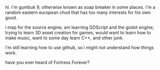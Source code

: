 hi.
i'm gumbuk 9, otherwise known as soap breaker in some places.
i'm a random eastern european chud that has too many interests for his own good.

i map for the source engine, am learning GDScript and the godot engine, trying to learn 3D asset creation for games,
would want to learn how to make music, want to some day learn C++, and other junk.

i'm still learning how to use github, so i might not understand how things work.

have you ever heard of Fortress Forever?
